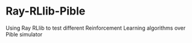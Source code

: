 # Ray-RLlib-Pible
Using Ray RLlib to test different Reinforcement Learning algorithms over Pible simulator
